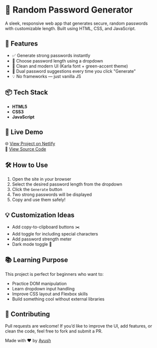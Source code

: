 # 🔐 Random Password Generator

A sleek, responsive web app that generates secure, random passwords with customizable length. Built using HTML, CSS, and JavaScript.

## 🌟 Features

- ✅ Generate strong passwords instantly  
- 🔢 Choose password length using a dropdown  
- 🎨 Clean and modern UI (Karla font + green-accent theme)  
- 🧠 Dual password suggestions every time you click "Generate"  
- 💡 No frameworks — just vanilla JS


## 📦 Tech Stack

- **HTML5**
- **CSS3**
- **JavaScript**

## 🚀 Live Demo

🌐 [View Project on Netlify](https://password-gen-js12.netlify.app/)  
📁 [View Source Code](https://github.com/rajayush0/simple-password-tool)


## 🛠️ How to Use

1. Open the site in your browser  
2. Select the desired password length from the dropdown  
3. Click the `Generate` button  
4. Two strong passwords will be displayed  
5. Copy and use them safely!

## 💡 Customization Ideas

- Add copy-to-clipboard buttons ✂️  
- Add toggle for including special characters  
- Add password strength meter  
- Dark mode toggle 🌙

## 📚 Learning Purpose

This project is perfect for beginners who want to:

- Practice DOM manipulation  
- Learn dropdown input handling  
- Improve CSS layout and Flexbox skills  
- Build something cool without external libraries

## 🤝 Contributing

Pull requests are welcome! If you’d like to improve the UI, add features, or clean the code, feel free to fork and submit a PR.

Made with ❤️ by [Ayush ](https://github.com/rajayush0)
